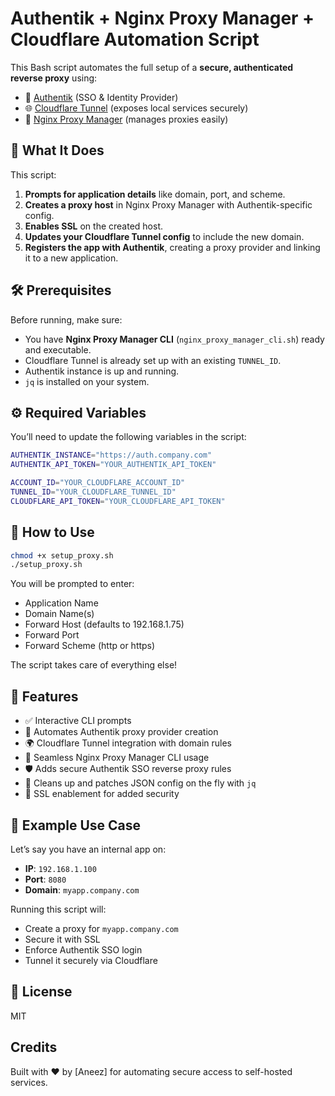 # Authentik + Nginx Proxy Manager + Cloudflare Automation Script

This Bash script automates the full setup of a **secure, authenticated reverse proxy** using:

- 🧠 [Authentik](https://goauthentik.io/) (SSO & Identity Provider)
- 🌐 [Cloudflare Tunnel](https://developers.cloudflare.com/cloudflare-one/connections/connect-apps/) (exposes local services securely)
- 🧰 [Nginx Proxy Manager](https://nginxproxymanager.com/) (manages proxies easily)

## 🚀 What It Does

This script:

1. **Prompts for application details** like domain, port, and scheme.
2. **Creates a proxy host** in Nginx Proxy Manager with Authentik-specific config.
3. **Enables SSL** on the created host.
4. **Updates your Cloudflare Tunnel config** to include the new domain.
5. **Registers the app with Authentik**, creating a proxy provider and linking it to a new application.



## 🛠️ Prerequisites

Before running, make sure:

- You have **Nginx Proxy Manager CLI** (`nginx_proxy_manager_cli.sh`) ready and executable.
- Cloudflare Tunnel is already set up with an existing `TUNNEL_ID`.
- Authentik instance is up and running.
- `jq` is installed on your system.

## ⚙️ Required Variables

You’ll need to update the following variables in the script:

```bash
AUTHENTIK_INSTANCE="https://auth.company.com"
AUTHENTIK_API_TOKEN="YOUR_AUTHENTIK_API_TOKEN"

ACCOUNT_ID="YOUR_CLOUDFLARE_ACCOUNT_ID"
TUNNEL_ID="YOUR_CLOUDFLARE_TUNNEL_ID"
CLOUDFLARE_API_TOKEN="YOUR_CLOUDFLARE_API_TOKEN"
```

## 🧪 How to Use

```bash
chmod +x setup_proxy.sh
./setup_proxy.sh
```

You will be prompted to enter:

- Application Name
- Domain Name(s)
- Forward Host (defaults to 192.168.1.75)
- Forward Port
- Forward Scheme (http or https)

The script takes care of everything else!

## 🧩 Features

- ✅ Interactive CLI prompts
- 🔐 Automates Authentik proxy provider creation
- 🌍 Cloudflare Tunnel integration with domain rules
- 🔄 Seamless Nginx Proxy Manager CLI usage
- 🛡️ Adds secure Authentik SSO reverse proxy rules
- 🧾 Cleans up and patches JSON config on the fly with `jq`
- 🔐 SSL enablement for added security

## 📂 Example Use Case

Let’s say you have an internal app on:

- **IP**: `192.168.1.100`
- **Port**: `8080`
- **Domain**: `myapp.company.com`

Running this script will:

- Create a proxy for `myapp.company.com`
- Secure it with SSL
- Enforce Authentik SSO login
- Tunnel it securely via Cloudflare


## 📜 License

MIT

## Credits

Built with ❤️ by [Aneez] for automating secure access to self-hosted services.
